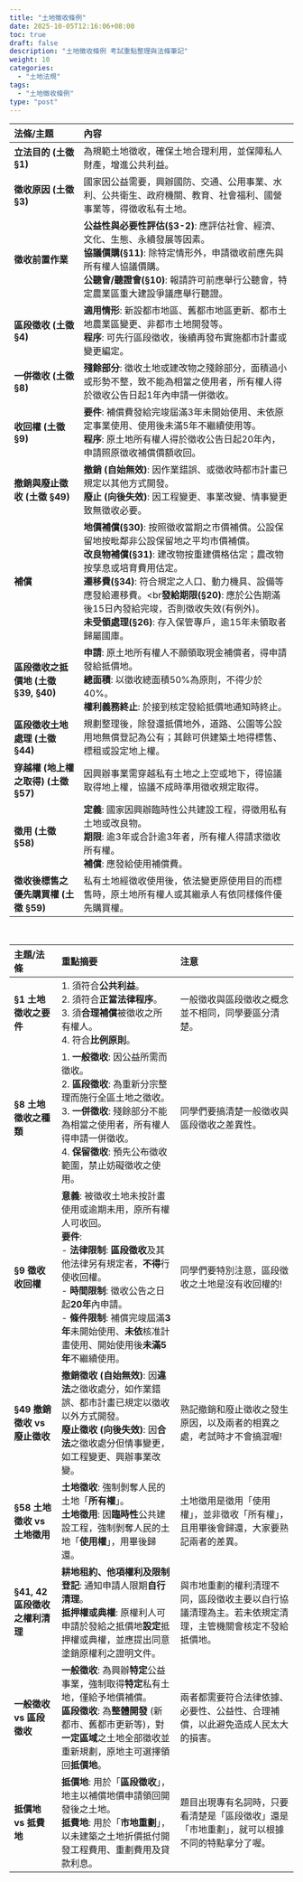 ```yaml
---
title: "土地徵收條例"
date: 2025-10-05T12:16:06+08:00
toc: true
draft: false
description: "土地徵收條例 考試重點整理與法條筆記"
weight: 10
categories:
  - "土地法規"
tags:
  - "土地徵收條例"
type: "post"
---
```


| 法條/主題 | 內容 |
| :--- | :--- |
| **立法目的 (土徵 §1)** | 為規範土地徵收，確保土地合理利用，並保障私人財產，增進公共利益。 | 
| **徵收原因 (土徵 §3)** | 國家因公益需要，興辦國防、交通、公用事業、水利、公共衛生、政府機關、教育、社會福利、國營事業等，得徵收私有土地。 | 
| **徵收前置作業** | **公益性與必要性評估(§3-2)**: 應評估社會、經濟、文化、生態、永續發展等因素。<br>**協議價購(§11)**: 除特定情形外，申請徵收前應先與所有權人協議價購。<br>**公聽會/聽證會(§10)**: 報請許可前應舉行公聽會，特定農業區重大建設爭議應舉行聽證。 | 
| **區段徵收 (土徵 §4)** | **適用情形**: 新設都市地區、舊都市地區更新、都市土地農業區變更、非都市土地開發等。<br>**程序**: 可先行區段徵收，後續再發布實施都市計畫或變更編定。 | 
| **一併徵收 (土徵 §8)** | **殘餘部分**: 徵收土地或建改物之殘餘部分，面積過小或形勢不整，致不能為相當之使用者，所有權人得於徵收公告日起1年內申請一併徵收。 | 
| **收回權 (土徵 §9)** | **要件**: 補償費發給完竣屆滿3年未開始使用、未依原定事業使用、使用後未滿5年不繼續使用等。<br>**程序**: 原土地所有權人得於徵收公告日起20年內，申請照原徵收補償價額收回。 | 
| **撤銷與廢止徵收 (土徵 §49)** | **撤銷 (自始無效)**: 因作業錯誤、或徵收時都市計畫已規定以其他方式開發。<br>**廢止 (向後失效)**: 因工程變更、事業改變、情事變更致無徵收必要。 | 
| **補償** | **地價補償(§30)**: 按照徵收當期之市價補償。公設保留地按毗鄰非公設保留地之平均市價補償。<br>**改良物補償(§31)**: 建改物按重建價格估定；農改物按孳息或培育費用估定。<br>**遷移費(§34)**: 符合規定之人口、動力機具、設備等應發給遷移費。<br**發給期限(§20)**: 應於公告期滿後15日內發給完竣，否則徵收失效(有例外)。<br>**未受領處理(§26)**: 存入保管專戶，逾15年未領取者歸屬國庫。 | 
| **區段徵收之抵價地 (土徵 §39, §40)** | **申請**: 原土地所有權人不願領取現金補償者，得申請發給抵價地。<br>**總面積**: 以徵收總面積50%為原則，不得少於40%。<br>**權利義務終止**: 於接到核定發給抵價地通知時終止。 | 
| **區段徵收土地處理 (土徵 §44)** | 規劃整理後，除發還抵價地外，道路、公園等公設用地無償登記為公有；其餘可供建築土地得標售、標租或設定地上權。 | 
| **穿越權 (地上權之取得) (土徵 §57)** | 因興辦事業需穿越私有土地之上空或地下，得協議取得地上權，協議不成時準用徵收規定取得。 | 
| **徵用 (土徵 §58)** | **定義**: 國家因興辦臨時性公共建設工程，得徵用私有土地或改良物。<br>**期限**: 逾3年或合計逾3年者，所有權人得請求徵收所有權。<br>**補償**: 應發給使用補償費。 | 
| **徵收後標售之優先購買權 (土徵 §59)** | 私有土地經徵收使用後，依法變更原使用目的而標售時，原土地所有權人或其繼承人有依同樣條件優先購買權。 |

<br>

| 主題/法條 | 重點摘要 | 注意 |
| :--- | :--- | :--- |
| **§1 土地徵收之要件** | 1. 須符合**公共利益**。<br>2. 須符合**正當法律程序**。<br>3. 須**合理補償**被徵收之所有權人。<br>4. 符合**比例原則**。 | 一般徵收與區段徵收之概念並不相同，同學要區分清楚。 |
| **§8 土地徵收之種類** | 1. **一般徵收**: 因公益所需而徵收。<br>2. **區段徵收**: 為重新分宗整理而施行全區土地之徵收。<br>3. **一併徵收**: 殘餘部分不能為相當之使用者，所有權人得申請一併徵收。<br>4. **保留徵收**: 預先公布徵收範圍，禁止妨礙徵收之使用。 | 同學們要搞清楚一般徵收與區段徵收之差異性。 |
| **§9 徵收收回權** | **意義**: 被徵收土地未按計畫使用或逾期未用，原所有權人可收回。<br>**要件**: <br>- **法律限制**: **區段徵收**及其他法律另有規定者，**不得**行使收回權。<br>- **時間限制**: 徵收公告之日起**20年**內申請。<br>- **條件限制**: 補償完竣屆滿**3年**未開始使用、**未依**核准計畫使用、開始使用後**未滿5年**不繼續使用。 | 同學們要特別注意，區段徵收之土地是沒有收回權的! |
| **§49 撤銷徵收 vs 廢止徵收** | **撤銷徵收 (自始無效)**: 因**違法**之徵收處分，如作業錯誤、都市計畫已規定以徵收以外方式開發。<br>**廢止徵收 (向後失效)**: 因**合法**之徵收處分但情事變更，如工程變更、興辦事業改變。 | 熟記撤銷和廢止徵收之發生原因，以及兩者的相異之處，考試時才不會搞混喔! |
| **§58 土地徵收 vs 土地徵用** | **土地徵收**: 強制剝奪人民的土地「**所有權**」。<br>**土地徵用**: 因**臨時性**公共建設工程，強制剝奪人民的土地「**使用權**」，用畢後歸還。 | 土地徵用是徵用「使用權」，並非徵收「所有權」，且用畢後會歸還，大家要熟記兩者的差異。 |
| **§41, 42 區段徵收之權利清理** | **耕地租約、他項權利及限制登記**: 通知申請人限期**自行清理**。<br>**抵押權或典權**: 原權利人可申請於發給之抵價地**設定**抵押權或典權，並應提出同意塗銷原權利之證明文件。 | 與市地重劃的權利清理不同，區段徵收主要以自行協議清理為主。若未依規定清理，主管機關會核定不發給抵價地。 |
| **一般徵收 vs 區段徵收** | **一般徵收**: 為興辦**特定**公益事業，強制取得**特定**私有土地，僅給予地價補償。<br>**區段徵收**: 為**整體開發** (新都市、舊都市更新等)，對**一定區域**之土地全部徵收並重新規劃，原地主可選擇領回**抵價地**。 | 兩者都需要符合法律依據、必要性、公益性、合理補償，以此避免造成人民太大的損害。 |
| **抵價地 vs 抵費地** | **抵價地**: 用於「**區段徵收**」，地主以補償地價申請領回開發後之土地。<br>**抵費地**: 用於「**市地重劃**」，以未建築之土地折價抵付開發工程費用、重劃費用及貸款利息。 | 題目出現專有名詞時，只要看清楚是「區段徵收」還是「市地重劃」，就可以根據不同的特點拿分了喔。 |